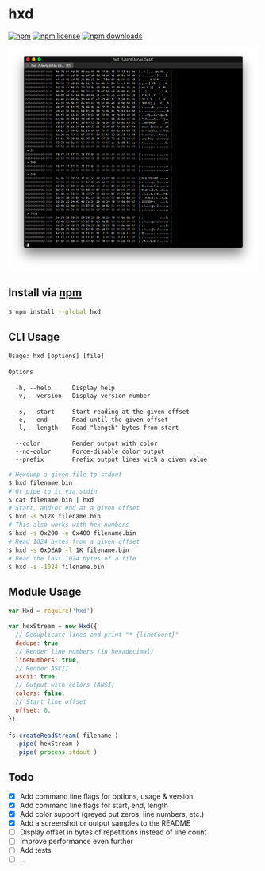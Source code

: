 # hxd
[![npm](https://img.shields.io/npm/v/hxd.svg?style=flat-square)](https://npmjs.com/package/hxd)
[![npm license](https://img.shields.io/npm/l/hxd.svg?style=flat-square)](https://npmjs.com/package/hxd)
[![npm downloads](https://img.shields.io/npm/dm/hxd.svg?style=flat-square)](https://npmjs.com/package/hxd)

<center>

![screenshot](screenshot.png)

</center>

## Install via [npm](https://npmjs.com)

```sh
$ npm install --global hxd
```

## CLI Usage

```
Usage: hxd [options] [file]

Options

  -h, --help      Display help
  -v, --version   Display version number

  -s, --start     Start reading at the given offset
  -e, --end       Read until the given offset
  -l, --length    Read "length" bytes from start

  --color         Render output with color
  --no-color      Force-disable color output
  --prefix        Prefix output lines with a given value
```

```sh
# Hexdump a given file to stdout
$ hxd filename.bin
# Or pipe to it via stdin
$ cat filename.bin | hxd
# Start, and/or end at a given offset
$ hxd -s 512K filename.bin
# This also works with hex numbers
$ hxd -s 0x200 -e 0x400 filename.bin
# Read 1024 bytes from a given offset
$ hxd -s 0xDEAD -l 1K filename.bin
# Read the last 1024 bytes of a file
$ hxd -s -1024 filename.bin
```

## Module Usage

```js
var Hxd = require('hxd')
```

```js
var hexStream = new Hxd({
  // Deduplicate lines and print "* {lineCount}"
  dedupe: true,
  // Render line numbers (in hexadecimal)
  lineNumbers: true,
  // Render ASCII
  ascii: true,
  // Output with colors (ANSI)
  colors: false,
  // Start line offset
  offset: 0,
})

fs.createReadStream( filename )
  .pipe( hexStream )
  .pipe( process.stdout )
```

## Todo

- [x] Add command line flags for options, usage & version
- [x] Add command line flags for start, end, length
- [x] Add color support (greyed out zeros, line numbers, etc.)
- [x] Add a screenshot or output samples to the README
- [ ] Display offset in bytes of repetitions instead of line count
- [ ] Improve performance even further
- [ ] Add tests
- [ ] ...
